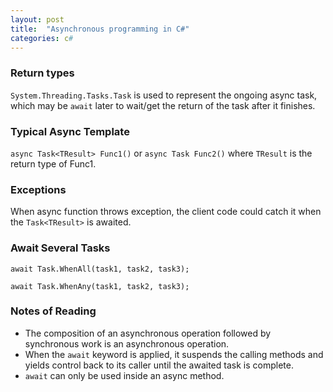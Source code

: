 ```yaml
---
layout: post
title:  "Asynchronous programming in C#"
categories: c#
---
```


### Return types
`System.Threading.Tasks.Task` is used to represent the ongoing async task, which may be `await` later to wait/get the return of the task after it finishes.

### Typical Async Template
`async Task<TResult> Func1()`
or
`async Task Func2()`
where `TResult` is the return type of Func1.

### Exceptions
When async function throws exception, the client code could catch it when the `Task<TResult>` is awaited.

### Await Several Tasks
`await Task.WhenAll(task1, task2, task3);`

`await Task.WhenAny(task1, task2, task3);`

### Notes of Reading
* The composition of an asynchronous operation followed by synchronous work is an asynchronous operation.
* When the `await` keyword is applied, it suspends the calling methods and yields control back to its caller until the awaited task is complete.
* `await` can only be used inside an async method.
